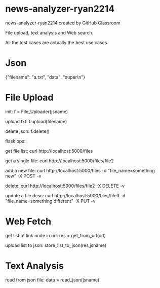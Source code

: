 # news-analyzer-ryan2214
news-analyzer-ryan2214 created by GitHub Classroom

File upload, text analysis and Web search.

All the test cases are actually the best use cases.

# Json

{"filename": "a.txt", "data": "super\n"}

# File Upload

init:  f = File_Uploader(jsname)

upload txt:  f.upload(filename)

delete json:  f.delete()

flask ops:

get file list: curl http://localhost:5000/files

get a single file: curl http://localhost:5000/files/file2

add a new file: curl http://localhost:5000/files -d "file_name=something new" -X POST -v

delete: curl http://localhost:5000/files/file2 -X DELETE -v

update a file desc: curl http://localhost:5000/files/file3 -d "file_name=something different" -X PUT -v

# Web Fetch

get list of link node in url:  res = get_from_url(url)

upload list to json:  store_list_to_json(res,jsname)

# Text Analysis

read from json file:  data = read_json(jsname)
